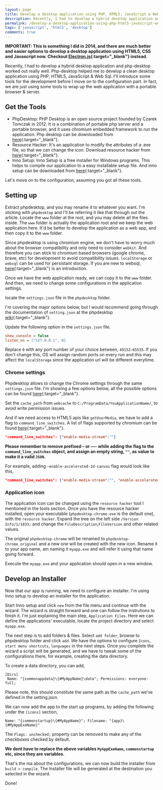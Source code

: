 ```yaml
---
layout: page
title: Develop a desktop application using PHP, HTML5, JavaScript & WebSql.
description: Recently, I had to develop a hybrid desktop application and php-desktop worked out really well. Php-desktop helped me to develop a clean desktop application using PHP, HTML5, JavaScript & Web Sql.
permalink: /develop-a-desktop-application-using-php-html5-javascript-websql/
tags: ['javascript', 'html5', 'desktop']
comments: true
---
```


**IMPORTANT: This is something I did in 2014, and there are much better and easier options to develop a desktop application using HTML5, CSS and Javascript now. Checkout [Electron.js](https://www.electronjs.org/){:target="\_blank"} instead.**

Recently, I had to develop a hybrid desktop application and php-desktop worked out really well. Php-desktop helped me to develop a clean desktop application using PHP, HTML5, JavaScript & Web Sql. I'll introduce some tools for the development before I move on to the configuration part. In fact, we are just using some tools to wrap up the web application with a portable browser & server.

## Get the Tools

- PhpDesktop: PHP Desktop is an open source project founded by Czarek Tomczak in 2012. It is a combination of portable php server and a portable browser, and it uses chromium embedded framework to run the application. Php desktop can be downloaded from [here](https://github.com/cztomczak/phpdesktop){:target="\_blank"}.
- Resource Hacker: It's an application to modify the attributes of a .exe file, so that we can change the icon. Download resource hacker from [here](http://www.angusj.com/resourcehacker/){:target="\_blank"}.
- Inno Setup: Inno Setup is a free installer for Windows programs. This helps to compile our application to a easy installable setup file. And inno setup can be downloaded from [here](https://jrsoftware.org/isinfo.php){:target="\_blank"}.

Let's move on to the configuration, assuming you got all these tools.

## Setting up

Extract phpdesktop, and you may rename it to whatever you want. I'm sticking with `phpdesktop` and I'll be referring it like that through out the article. Locate the `www` folder at the root, and you may delete all the files inside. The `www` folder is actually the application root and we keep the web application here. It'd be better to develop the application as a web app, and then copy it to the `www` folder.

Since phpdesktop is using chromium engine, we don't have to worry much about the browser compatibility and only need to consider `webkit`. And therefore you can stick to chromium based browsers (google chrome, brave, etc) for development to avoid compatibility issues. `localStorage` or `websql` can be used for persistant storage. If you are new to websql, [here](http://html5doctor.com/introducing-web-sql-databases/){:target="\_blank"} is an introduction.

Once we have the web application ready, we can copy it to the `www` folder. And then, we need to change some configurations in the application settings.

locate the `settings.json` file in the `phpdesktop` folder.

I'm covering the major options below, but I would recommend going through the documentation of `setting.json` at the phpdesktop [wiki](https://github.com/cztomczak/phpdesktop/wiki/Settings){:target="\_blank"}.

Update the following option in the `settings.json` file.

```ini
show_console = false
listen_on = ["127.0.0.1", 0]
```

Replace `0` with any port number of your choice between, `49152–65535`. If you don't change this, OS will assign random ports on every run and this may affect the `localStorage` since the application url will be different everytime.

### Chrome settings

Phpdesktop allows to change the Chrome settings through the same `settings.json` file. I'm showing a few options below, all the possible options can be found [here](https://github.com/cztomczak/phpdesktop/wiki/Chrome-settings){:target="\_blank"}.

Set the `cache_path` from `webcache` to `C:/ProgramData/YouApplicationName/`, to avoid write permission issues.

And if we need access to HTML5 apis like `getUserMedia`, we have to add a flag to `command_line_switches`. A list of flags supported by chromium can be found [here](https://peter.sh/experiments/chromium-command-line-switches/){:target="\_blank"}.

```json
"command_line_switches": {"enable-media-stream":""}
```

**Please remember to remove prefixed – or —- while adding the flag to the `command_line_switches` object, and assign an empty string, `""`, as value to make it a valid `JSON`.**

For example, adding `–enable-accelerated-2d-canvas` flag would look like this,

```json
"command_line_switches": {"enable-media-stream":"", "enable-accelerated-2d-canvas":"", }
```

### Application icon

The application icon can be changed using the `resource hacker` tool I mentioned in the tools section. Once you have the resource hacker installed, open your executable (`phpdesktop-chrome.exe` is the default one), with the `resource hacker`. Expand the tree on the left side `/Version Info/1/1033;` and change the `FileDescription`,`FileVersion` and other related values.

The original `phpdesktop-chrome` will be renamed to `phpdesktop-chrome_original` and a new one will be created with the new icon. Rename it to your app name, am naming it `myapp.exe` and will refer it using that name going forward.

Execute the `myapp.exe` and your application should open in a new window.

## Develop an Installer

Now that our app is running, we need to configure an installer. I'm using Inno setup to develop an installer for the application.

Start Inno setup and click `new` from the file menu and continue with the wizard. The wizard is straight forward and one can follow the instrutions to finish it. I'm just explaining the main step, `Application Files`. Here we can define the applications' executable, locate the project directory and select `myapp.exe`.

The next step is to add folders & files. Select `add folder`, browse to phpdesktop folder and click `add`. We have the options to configure `Icons`, `start menu shortcuts`, `languages` in the next steps. Once you complete the wizard a script will be generated, and we have to tweak some of the configurations there, for example, creating the data directory.

To create a data directory, you can add,

```
[Dirs]
 Name: "{commonappdata}\{#MyAppName}\data"; Permissions: everyone-full;
```

Please note, this should constitute the same path as the `cache_path` we’ve defined in the setting.json.

We can now add the app to the start up programs, by adding the following under the `[icons]` section,

```
Name: "{commonstartup}\{#MyAppName}"; Filename: "{app}\{#MyAppExeName}"
```

The `Flags: unchecked;` property can be removed to make any of the checkboxes checked by default.

**We dont have to replace the above variables `MyAppExeName`, `commonstartup` etc, since they are variables.**

That's the ma about the configurations, we can now build the installer from `build > compile`. The Installer file will be generated at the destination you selected in the wizard.

Done!
